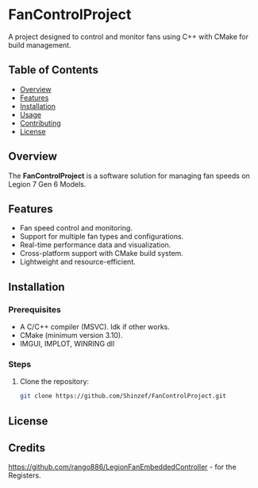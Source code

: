# FanControlProject

A project designed to control and monitor fans using C++ with CMake for build management.

## Table of Contents

- [Overview](#overview)
- [Features](#features)
- [Installation](#installation)
- [Usage](#usage)
- [Contributing](#contributing)
- [License](#license)

## Overview

The **FanControlProject** is a software solution for managing fan speeds on Legion 7 Gen 6 Models. 

## Features

- Fan speed control and monitoring.
- Support for multiple fan types and configurations.
- Real-time performance data and visualization.
- Cross-platform support with CMake build system.
- Lightweight and resource-efficient.

## Installation

### Prerequisites

- A C/C++ compiler (MSVC). Idk if other works. 
- CMake (minimum version 3.10).
- IMGUI, IMPLOT, WINRING dll

### Steps

1. Clone the repository:
   ```bash
   git clone https://github.com/Shinzef/FanControlProject.git

## License

## Credits
https://github.com/rango886/LegionFanEmbeddedController - for the Registers.
